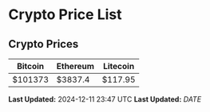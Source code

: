 # Crypto Price List

## Crypto Prices
| Bitcoin | Ethereum | Litecoin |
| ------- | -------- | -------- |
| $101373 | $3837.4 | $117.95 |
**Last Updated:** 2024-12-11 23:47 UTC
**Last Updated:** $DATE$
